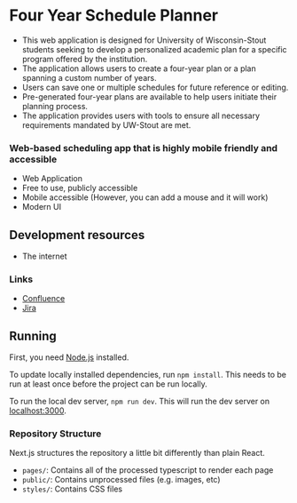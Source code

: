 # Four Year Schedule Planner
- This web application is designed for University of Wisconsin-Stout students seeking to develop a personalized academic plan for a specific program offered by the institution.
- The application allows users to create a four-year plan or a plan spanning a custom number of years.
- Users can save one or multiple schedules for future reference or editing.
- Pre-generated four-year plans are available to help users initiate their planning process.
- The application provides users with tools to ensure all necessary requirements mandated by UW-Stout are met. 
### Web-based scheduling app that is highly mobile friendly and accessible

- Web Application
- Free to use, publicly accessible 
- Mobile accessible (However, you can add a mouse and it will work)
- Modern UI
## Development resources
- The internet

### Links

- [Confluence](https://schedule-planner-capstone.atlassian.net/l/cp/Aw0TPPu3)
- [Jira](https://schedule-planner-capstone.atlassian.net/jira/software/projects/TIME/boards/2)

## Running

First, you need [Node.js](https://nodejs.org/en/download/) installed.

To update locally installed dependencies, run `npm install`. This needs to be
run at least once before the project can be run locally.

To run the local dev server, `npm run dev`. This will run the dev server on
[localhost:3000](http://localhost:3000/).

### Repository Structure

Next.js structures the repository a little bit differently than plain React.

- `pages/`: Contains all of the processed typescript to render each page
- `public/`: Contains unprocessed files (e.g. images, etc)
- `styles/`: Contains CSS files



